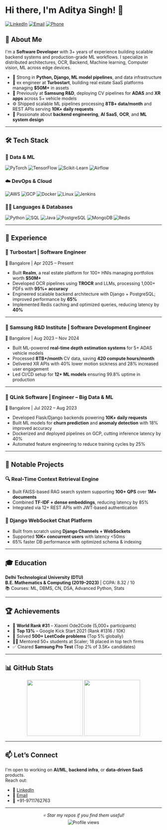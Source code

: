 # Hi there, I'm Aditya Singh! 👋

[![LinkedIn](https://img.shields.io/badge/LinkedIn-0077B5?style=for-the-badge&logo=linkedin&logoColor=white)](https://linkedin.com/in/aditya-singh-21092000)
[![Email](https://img.shields.io/badge/Email-D14836?style=for-the-badge&logo=gmail&logoColor=white)](mailto:adityasinghw84it@gmail.com)
[![Phone](https://img.shields.io/badge/Phone-25D366?style=for-the-badge&logo=whatsapp&logoColor=white)](tel:+919711762763)

## 🚀 About Me

I'm a **Software Developer** with 3+ years of experience building scalable backend systems and production-grade ML workflows. I specialize in distributed architectures, OCR, Backend, Machine learning, Computer vision, 
ML across edge devices.

- 🧠 Strong in **Python, Django, ML model pipelines**, and data infrastructure
- 🔭 ex engineer at **Turbostart**, building real estate SaaS platforms managing **$50M+** in assets
- 🧩 Previously at **Samsung R&D**, deploying CV pipelines for **ADAS** and **XR apps** across 5+ vehicle models
- ⚙️ Shipped scalable ML pipelines processing **8TB+ data/month** and REST APIs serving **10K+ daily requests**
- 🧪 Passionate about **backend engineering**, **AI SaaS**, **OCR**, and **ML system design**

---

## 🛠️ Tech Stack

### 🧮 Data & ML
![PyTorch](https://img.shields.io/badge/PyTorch-EE4C2C?style=for-the-badge&logo=pytorch&logoColor=white)
![TensorFlow](https://img.shields.io/badge/TensorFlow-FF6F00?style=for-the-badge&logo=tensorflow&logoColor=white)
![Scikit-Learn](https://img.shields.io/badge/Scikit--Learn-F7931E?style=for-the-badge&logo=scikitlearn&logoColor=white)
![Airflow](https://img.shields.io/badge/Airflow-017CEE?style=for-the-badge&logo=apacheairflow&logoColor=white)

### ☁️ DevOps & Cloud
![AWS](https://img.shields.io/badge/AWS-232F3E?style=for-the-badge&logo=amazonaws&logoColor=white)
![GCP](https://img.shields.io/badge/GCP-4285F4?style=for-the-badge&logo=googlecloud&logoColor=white)
![Docker](https://img.shields.io/badge/Docker-2496ED?style=for-the-badge&logo=docker&logoColor=white)
![Linux](https://img.shields.io/badge/Linux-FCC624?style=for-the-badge&logo=linux&logoColor=black)
![Jenkins](https://img.shields.io/badge/Jenkins-D24939?style=for-the-badge&logo=jenkins&logoColor=white)

### 🧑‍💻 Languages & Databases
![Python](https://img.shields.io/badge/Python-3776AB?style=for-the-badge&logo=python&logoColor=white)
![SQL](https://img.shields.io/badge/SQL-4479A1?style=for-the-badge&logo=postgresql&logoColor=white)
![Java](https://img.shields.io/badge/Java-007396?style=for-the-badge&logo=java&logoColor=white)
![PostgreSQL](https://img.shields.io/badge/PostgreSQL-336791?style=for-the-badge&logo=postgresql&logoColor=white)
![MongoDB](https://img.shields.io/badge/MongoDB-47A248?style=for-the-badge&logo=mongodb&logoColor=white)
![Redis](https://img.shields.io/badge/Redis-DC382D?style=for-the-badge&logo=redis&logoColor=white)

---

## 💼 Experience

### 🏢 Turbostart | **Software Engineer**  
📍 Bangalore | Apr 2025 – Present

- Built **Realm**, a real estate platform for 100+ HNIs managing portfolios worth **$50M+**
- Developed OCR pipelines using **TROCR** and LLMs, processing 1,000+ PDFs with **95%+ accuracy**
- Engineered scalable backend architecture with Django + PostgreSQL; improved performance by **65%**
- Implemented Redis caching and optimized queries, reducing latency by **40%**

---

### 🏢 Samsung R&D Institute | **Software Development Engineer**  
📍 Bangalore | Aug 2023 – Nov 2024

- Built ML-powered **real-time depth estimation systems** for 5+ ADAS vehicle models
- Processed **8TB+/month** CV data, saving **420 compute hours/month**
- Delivered XR APIs with 40% lower motion sickness and 28% increased user engagement
- Led CI/CD setup for **12+ ML models** ensuring 99.8% uptime in production

---

### 🏢 QLink Software | **Engineer – Big Data & ML**  
📍 Bangalore | Jul 2022 – Aug 2023

- Developed Flask/Django backends powering **10K+ daily requests**
- Built ML models for **churn prediction** and **anomaly detection** with 18% improved accuracy
- Dockerized and deployed pipelines on GCP, cutting inference latency by 40%
- Automated feature engineering to reduce training cycles by 25%

---

## 🧪 Notable Projects

### 🔍 **Real-Time Context Retrieval Engine**
- Built FAISS-based RAG search system supporting **100+ QPS** over **1M+ documents**
- Combined **TF-IDF + dense embeddings**, reducing latency by 85%
- Integrated via 12+ REST APIs with JWT-based authentication

### 💬 **Django WebSocket Chat Platform**
- Built from scratch using **Django Channels + WebSockets**
- Supported **10K+ concurrent users** with latency <50ms
- 65% faster DB performance with optimized schema & indexing

---

## 🎓 Education

**Delhi Technological University (DTU)**  
**B.E. Mathematics & Computing (2019–2023)** | CGPA: 8.32 / 10  
📚 Courses: ML, DBMS, CN, DSA, Advanced Python, Stats

---

## 🏆 Achievements

- 🥇 **World Rank #31** – Xiaomi Ode2Code (5,000+ participants)
- 🎯 **Top 13%** – Google Kick Start 2021 (Rank #1316 / 10K)
- 🧠 Solved **500+ LeetCode problems** (Top 5% globally)
- 🧑‍🏫 Mentored 50+ students at Scaler; 18 placed in top tech firms
- ✅ Cleared **Samsung Pro Test** (Top 2% of 3.5K+ candidates)

---

## 📊 GitHub Stats

<div align="center">
  <img height="180em" src="https://github-readme-stats.vercel.app/api?username=aditya-singh0&show_icons=true&theme=tokyonight&include_all_commits=true&count_private=true"/>
  <img height="180em" src="https://github-readme-stats.vercel.app/api/top-langs/?username=aditya-singh0&layout=compact&langs_count=8&theme=tokyonight"/>
</div>

---

## 📫 Let’s Connect

I'm open to working on **AI/ML**, **backend infra**, or **data-driven SaaS** products.  
Reach out:

- 💼 [LinkedIn](https://linkedin.com/in/aditya-singh-21092000)
- 📧 [Email](mailto:adityasinghw84it@gmail.com)
- 📱 +91-9711762763

---

<div align="center">
  <i>⭐ Star my repos if you find them useful!</i><br>
  <img src="https://komarev.com/ghpvc/?username=aditya-singh0&label=Profile%20views&color=0e75b6&style=flat" alt="Profile views" />
</div>

